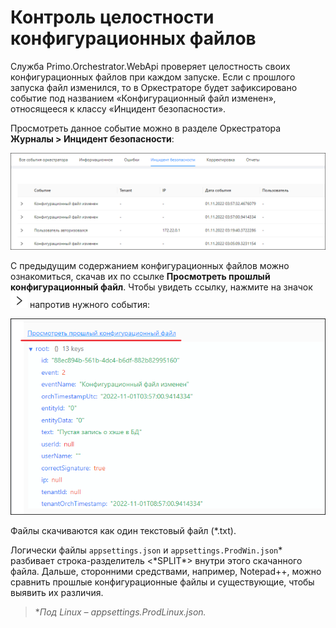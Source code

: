 # Контроль целостности конфигурационных файлов

Служба Primo.Orchestrator.WebApi проверяет целостность своих конфигурационных файлов при каждом запуске. Если с прошлого запуска файл изменился, то в Оркестраторе будет зафиксировано событие под названием «Конфигурационный файл изменен», относящееся к классу «Инцидент безопасности». 

Просмотреть данное событие можно в разделе Оркестратора **Журналы > Инцидент безопасности**:

![](<../../.gitbook/assets/4. Журнал Орка. Конфигурационный файл изменен.png>)

С предыдущим содержанием конфигурационных файлов можно ознакомиться, скачав их по ссылке **Просмотреть прошлый конфигурационный файл**. Чтобы увидеть ссылку, нажмите на значок ![](<../../.gitbook/assets/Клювик.png>) напротив нужного события:

![](<../../.gitbook/assets/5. Ссылка для скачивания прошлого конфига. Орк.png>)

Файлы скачиваются как один текстовый файл (\*.txt). 

Логически файлы `appsettings.json` и `appsettings.ProdWin.json`\* разбивает строка-разделитель <\*SPLIT\*> внутри этого скачанного файла. Дальше, сторонними средствами, например, Notepad++, можно сравнить прошлые конфигурационные файлы и существующие, чтобы выявить их различия.

> \**Под Linux – appsettings.ProdLinux.json.*



